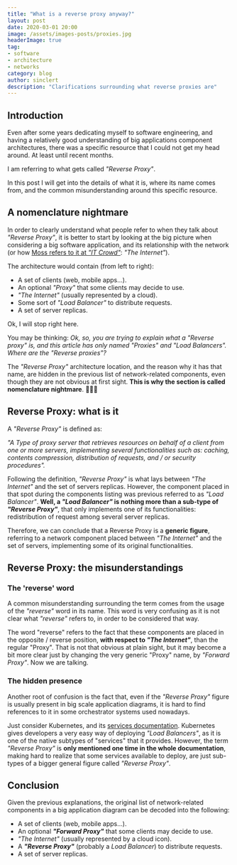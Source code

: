 ```yaml
---
title: "What is a reverse proxy anyway?"
layout: post
date: 2020-03-01 20:00
image: /assets/images-posts/proxies.jpg
headerImage: true
tag:
- software
- architecture
- networks
category: blog
author: sinclert
description: "Clarifications surrounding what reverse proxies are"
---
```



## Introduction

Even after some years dedicating myself to software engineering,
and having a relatively good understanding of big applications component architectures,
there was a specific resource that I could not get my head around. At least until recent months.

I am referring to what gets called _"Reverse Proxy"_.

In this post I will get into the details of what it is, where its name comes from,
and the common misunderstanding around this specific resource.


## A nomenclature nightmare

In order to clearly understand what people refer to when they talk about _"Reverse Proxy"_, 
it is better to start by looking at the big picture when considering a big software application, 
and its relationship with the network
(or how [Moss refers to it at _"IT Crowd"_](https://www.youtube.com/watch?v=iDbyYGrswtg): _"The Internet"_).

The architecture would contain (from left to right):
- A set of clients (web, mobile apps...).
- An optional _"Proxy"_ that some clients may decide to use.
- _"The Internet"_ (usually represented by a cloud).
- Some sort of _"Load Balancer"_ to distribute requests.
- A set of server replicas.

Ok, I will stop right here.

You may be thinking: _Ok, so, you are trying to explain what a "Reverse proxy" is,
and this article has only named "Proxies" and "Load Balancers". Where are the "Reverse proxies"?_

The _"Reverse Proxy"_ architecture location, and the reason why it has that name,
are hidden in the previous list of network-related components, even though 
they are not obvious at first sight. **This is why the section is called nomenclature nightmare**. 🤦🏻‍♂️ 


## Reverse Proxy: what is it

A _"Reverse Proxy"_ is defined as:

_"A Type of proxy server that retrieves resources on behalf of a client from one or more servers, implementing several
functionalities such as: caching, contents compression, distribution of requests, and / or security procedures"._

Following the definition, _"Reverse Proxy"_ is what lays between _"The Internet"_ and the set of servers replicas.
However, the component placed in that spot during the components listing was previous referred to as _"Load Balancer"_.
**Well, a _"Load Balancer"_ is nothing more than a sub-type of _"Reverse Proxy"_**, that only implements 
one of its functionalities: redistribution of request among several server replicas.

Therefore, we can conclude that a Reverse Proxy is a **generic figure**, referring to a network component placed
between _"The Internet"_ and the set of servers, implementing some of its original functionalities.


## Reverse Proxy: the misunderstandings

### The 'reverse' word

A common misunderstanding surrounding the term comes from the usage of the _"reverse"_ word in its name.
This word is very confusing as it is not clear what _"reverse"_ refers to, in order to be considered that way.

The word "reverse" refers to the fact that these components are placed in the opposite / reverse position,
**with respect to _"The Internet"_**, than the regular "Proxy". That is not that obvious at plain sight,
but it may become a bit more clear just by changing the very generic "Proxy" name, by _"Forward Proxy"_.
Now we are talking.

### The hidden presence

Another root of confusion is the fact that, even if the _"Reverse Proxy"_ figure is usually present in big scale
application diagrams, it is hard to find references to it in some orchestrator systems used nowadays.

Just consider Kubernetes, and its [services documentation](https://kubernetes.io/docs/concepts/services-networking/service/).
Kubernetes gives developers a very easy way of deploying _"Load Balancers"_, as it is one of the native subtypes of "services"
that it provides. However, the term _"Reverse Proxy"_ is **only mentioned one time in the whole documentation**,
making hard to realize that some services available to deploy, are just sub-types of a bigger general figure
called _"Reverse Proxy"_.


## Conclusion

Given the previous explanations, the original list of network-related components in a big application diagram
can be decoded into the following:

- A set of clients (web, mobile apps...).
- An optional **_"Forward Proxy"_** that some clients may decide to use.
- _"The Internet"_ (usually represented by a cloud icon).
- A **_"Reverse Proxy"_** (probably a _Load Balancer_) to distribute requests.
- A set of server replicas.
